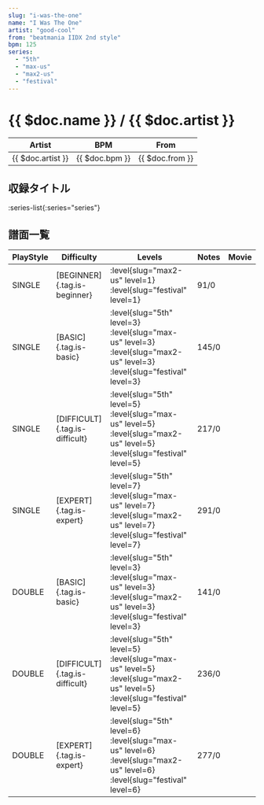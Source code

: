 ```yaml
---
slug: "i-was-the-one"
name: "I Was The One"
artist: "good-cool"
from: "beatmania IIDX 2nd style"
bpm: 125
series:
  - "5th"
  - "max-us"
  - "max2-us"
  - "festival"
---
```


# {{ $doc.name }} / {{ $doc.artist }}

|Artist|BPM|From|
|------|---|----|
|{{ $doc.artist }}|{{ $doc.bpm }}|{{ $doc.from }}|

## 収録タイトル

:series-list{:series="series"}

## 譜面一覧

|PlayStyle|Difficulty|Levels|Notes|Movie|
|---------|----------|------|-----|-----|
|SINGLE|[BEGINNER]{.tag.is-beginner}|:level{slug="max2-us" level=1} :level{slug="festival" level=1}|91/0||
|SINGLE|[BASIC]{.tag.is-basic}|:level{slug="5th" level=3} :level{slug="max-us" level=3} :level{slug="max2-us" level=3} :level{slug="festival" level=3}|145/0||
|SINGLE|[DIFFICULT]{.tag.is-difficult}|:level{slug="5th" level=5} :level{slug="max-us" level=5} :level{slug="max2-us" level=5} :level{slug="festival" level=5}|217/0||
|SINGLE|[EXPERT]{.tag.is-expert}|:level{slug="5th" level=7} :level{slug="max-us" level=7} :level{slug="max2-us" level=7} :level{slug="festival" level=7}|291/0||
|DOUBLE|[BASIC]{.tag.is-basic}|:level{slug="5th" level=3} :level{slug="max-us" level=3} :level{slug="max2-us" level=3} :level{slug="festival" level=3}|141/0||
|DOUBLE|[DIFFICULT]{.tag.is-difficult}|:level{slug="5th" level=5} :level{slug="max-us" level=5} :level{slug="max2-us" level=5} :level{slug="festival" level=5}|236/0||
|DOUBLE|[EXPERT]{.tag.is-expert}|:level{slug="5th" level=6} :level{slug="max-us" level=6} :level{slug="max2-us" level=6} :level{slug="festival" level=6}|277/0||
